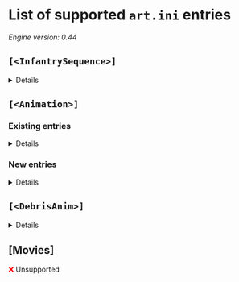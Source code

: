 # List of supported `art.ini` entries

*Engine version: 0.44*

## `[<InfantrySequence>]`

<details>

| Key | Supported | Notes |
| --- | --- | --- |
| AirDeathStart | <span style="color: green">:heavy_check_mark:</span> | |
| AirDeathFalling | <span style="color: green">:heavy_check_mark:</span> | |
| AirDeathFinish | <span style="color: green">:heavy_check_mark:</span> | |
| Cheer | <span style="color: green">:heavy_check_mark:</span> | |
| Crawl | <span style="color: green">:heavy_check_mark:</span> | |
| Deploy | <span style="color: green">:heavy_check_mark:</span> | |
| Deployed | <span style="color: green">:heavy_check_mark:</span> | |
| DeployedFire | <span style="color: green">:heavy_check_mark:</span> | |
| DeployedIdle | <span style="color: green">:heavy_check_mark:</span> | |
| Die1 | <span style="color: green">:heavy_check_mark:</span> | |
| Die2 | <span style="color: green">:heavy_check_mark:</span> | |
| Die3 |  | |
| Die4 |  | |
| Die5 |  | |
| Down | <span style="color: green">:heavy_check_mark:</span> | |
| FireFly | <span style="color: green">:heavy_check_mark:</span> | |
| FireProne | <span style="color: green">:heavy_check_mark:</span> | |
| FireUp | <span style="color: green">:heavy_check_mark:</span> | |
| Fly | <span style="color: green">:heavy_check_mark:</span> | |
| Guard | <span style="color: green">:heavy_check_mark:</span> | |
| Hover | <span style="color: green">:heavy_check_mark:</span> | |
| Idle1 | <span style="color: green">:heavy_check_mark:</span> | |
| Idle2 | <span style="color: green">:heavy_check_mark:</span> | |
| Panic | <span style="color: green">:heavy_check_mark:</span> | |
| Paradrop | <span style="color: green">:heavy_check_mark:</span> | |
| Prone | <span style="color: green">:heavy_check_mark:</span> | |
| Ready | <span style="color: green">:heavy_check_mark:</span> | |
| Swim | <span style="color: green">:heavy_check_mark:</span> | |
| Tread | <span style="color: green">:heavy_check_mark:</span> | |
| Tumble | <span style="color: green">:heavy_check_mark:</span> | |
| Undeploy | <span style="color: green">:heavy_check_mark:</span> | |
| Up | <span style="color: green">:heavy_check_mark:</span> | |
| Walk | <span style="color: green">:heavy_check_mark:</span> | |
| WetAttack | <span style="color: green">:heavy_check_mark:</span> | |
| WetDie1 | <span style="color: green">:heavy_check_mark:</span> | |
| WetDie2 | <span style="color: green">:heavy_check_mark:</span> | |
| WetIdle1 | <span style="color: green">:heavy_check_mark:</span> | |
| WetIdle2 | <span style="color: green">:heavy_check_mark:</span> | |

</details>

## `[<Animation>]`

### Existing entries

<details>

| Key | Supported | Notes |
| --- | --- | --- |
| ActiveAnim | <span style="color: green">:heavy_check_mark:</span> | |
| ActiveAnimDamaged | <span style="color: green">:heavy_check_mark:</span> | |
| ActiveAnimGarrisoned |  | |
| ActiveAnimPowered | <span style="color: green">:heavy_check_mark:</span> | |
| ActiveAnimPoweredLight | <span style="color: green">:heavy_check_mark:</span> | |
| ActiveAnimX | <span style="color: green">:heavy_check_mark:</span> | |
| ActiveAnimY | <span style="color: green">:heavy_check_mark:</span> | |
| ActiveAnimYSort |  | |
| ActiveAnimZAdjust |  | |
| `ActiveAnim<Num>` | <span style="color: green">:heavy_check_mark:</span> | Two, Three, Four |
| `ActiveAnim<Num>Damaged` | <span style="color: green">:heavy_check_mark:</span> | Two, Three, Four |
| `ActiveAnim<Num>Powered` | <span style="color: green">:heavy_check_mark:</span> | Two, Three, Four |
| `ActiveAnim<Num>PoweredLight` | <span style="color: green">:heavy_check_mark:</span> | Two, Three, Four |
| `ActiveAnim<Num>X` | <span style="color: green">:heavy_check_mark:</span> | Two, Three, Four |
| `ActiveAnim<Num>Y` | <span style="color: green">:heavy_check_mark:</span> | Two, Three, Four |
| `ActiveAnim<Num>YSort` |  | Two, Three, Four |
| `ActiveAnim<Num>ZAdjust` |  | Two, Three, Four |
| `AddOccupy<Num>` | <span style="color: green">:heavy_check_mark:</span> | 1-* |
| AltCameo | <span style="color: green">:heavy_check_mark:</span> | |
| AltPalette | <span style="color: green">:heavy_check_mark:</span> | |
| AnimHigh |  | |
| AnimLow |  | |
| AnimPalette | <span style="color: green">:heavy_check_mark:</span> | |
| AnimRate |  | |
| BibShape | <span style="color: green">:heavy_check_mark:</span> | |
| Buildup | <span style="color: green">:heavy_check_mark:</span> | |
| Cameo | <span style="color: green">:heavy_check_mark:</span> | |
| CanBeHidden | <span style="color: green">:heavy_check_mark:</span> | |
| CanHideThings | <span style="color: green">:heavy_check_mark:</span> | |
| ChargeAnim |  | |
| Crater | <span style="color: green">:heavy_check_mark:</span> | |
| Crawls |  | |
| Damage |  | |
| `DamageFireOffset<Num>` | <span style="color: green">:heavy_check_mark:</span> | 0-* |
| DamageLevels |  | |
| DelayedFireDelay | <span style="color: green">:heavy_check_mark:</span> | |
| DemandLoad | <span style="color: yellow">:exclamation:</span> | Don't load the anim at the loading screen |
| DemandLoadBuildup |  | |
| DeployingAnim | <span style="color: green">:heavy_check_mark:</span> | |
| DeployingAnimDamaged | <span style="color: green">:heavy_check_mark:</span> | |
| DetailLevel |  | |
| DisableShadowCache |  | |
| DisableVoxelCache |  | |
| `DockingOffset<Num>` | <span style="color: green">:heavy_check_mark:</span> | 0-* |
| ElitePrimaryFireFLH | <span style="color: green">:heavy_check_mark:</span> | |
| EliteSecondaryFireFLH | <span style="color: green">:heavy_check_mark:</span> | |
| End | <span style="color: yellow">:exclamation:</span> | Always interpreted as inclusive last frame index |
| ExtraLight |  | |
| Facings | <span style="color: green">:heavy_check_mark:</span> | See [Ares docs](https://ares-developers.github.io/Ares-docs/new/facings.html) |
| FireAngle |  | |
| FireUp | <span style="color: green">:heavy_check_mark:</span> | |
| FiringFrames | <span style="color: green">:heavy_check_mark:</span> | |
| Flat | <span style="color: green">:heavy_check_mark:</span> | |
| ForceBigCraters | <span style="color: green">:heavy_check_mark:</span> | |
| Foundation | <span style="color: green">:heavy_check_mark:</span> | |
| GateStages |  | |
| Height | <span style="color: green">:heavy_check_mark:</span> | |
| HideIfNoOre |  | |
| IdleAnim | <span style="color: green">:heavy_check_mark:</span> | |
| IdleAnimDamaged | <span style="color: green">:heavy_check_mark:</span> | |
| IdleAnimPowered | <span style="color: green">:heavy_check_mark:</span> | |
| IdleAnimPoweredLight | <span style="color: green">:heavy_check_mark:</span> | |
| IdleAnimX | <span style="color: green">:heavy_check_mark:</span> | |
| IdleAnimY | <span style="color: green">:heavy_check_mark:</span> | |
| IdleAnimYSort |  | |
| IdleAnimZAdjust |  | |
| Image | <span style="color: green">:heavy_check_mark:</span> | |
| IsAnimatedTiberium |  | |
| IsAnimDelayedFire | <span style="color: green">:heavy_check_mark:</span> | |
| IsFlamingGuy | <span style="color: green">:heavy_check_mark:</span> | |
| IsVeins |  | |
| Layer |  | |
| LineTrailColor | <span style="color: green">:heavy_check_mark:</span> | |
| LineTrailColorDecrement | <span style="color: green">:heavy_check_mark:</span> | |
| LoopCount | <span style="color: green">:heavy_check_mark:</span> | |
| LoopEnd | <span style="color: yellow">:exclamation:</span> | Always interpreted as exclusive last frame index |
| LoopStart | <span style="color: green">:heavy_check_mark:</span> | |
| `MuzzleFlash<Num>` | <span style="color: green">:heavy_check_mark:</span> | 0-* |
| NewTheater |  | |
| Next |  | |
| Normalized |  | |
| NormalZAdjust |  | |
| OccupyHeight | <span style="color: green">:heavy_check_mark:</span> | |
| Palette | <span style="color: green">:heavy_check_mark:</span> | Supports any palette name |
| PBarrelLength |  | |
| PBarrelThickness |  | |
| PingPong |  | |
| `PowerUp<Num>LocXX` |  | 1-2 |
| `PowerUp<Num>LocYY` |  | 1-2 |
| `PowerUp<Num>LocZZ` |  | 1-2 |
| `PowerUp<Num>YSort` |  | 1-2 |
| PrimaryFireDualOffset |  | |
| PrimaryFireFLH | <span style="color: green">:heavy_check_mark:</span> | |
| PrimaryFirePixelOffset | <span style="color: green">:heavy_check_mark:</span> | |
| ProductionAnim | <span style="color: green">:heavy_check_mark:</span> | |
| ProductionAnimDamaged | <span style="color: green">:heavy_check_mark:</span> | |
| ProductionAnimPowered | <span style="color: green">:heavy_check_mark:</span> | |
| ProductionAnimPoweredLight | <span style="color: green">:heavy_check_mark:</span> | |
| ProductionAnimX | <span style="color: green">:heavy_check_mark:</span> | |
| ProductionAnimY | <span style="color: green">:heavy_check_mark:</span> | |
| ProductionAnimYSort |  | |
| ProductionAnimZAdjust |  | |
| PsiWarning |  | |
| QueueingCell | <span style="color: green">:heavy_check_mark:</span> | |
| RandomLoopDelay | <span style="color: green">:heavy_check_mark:</span> | |
| RandomRate | <span style="color: green">:heavy_check_mark:</span> | |
| Rate | <span style="color: green">:heavy_check_mark:</span> | |
| Recoilless |  | |
| Remapable |  | |
| `RemoveOccupy<Num>` | <span style="color: green">:heavy_check_mark:</span> | 1-* |
| Report | <span style="color: green">:heavy_check_mark:</span> | |
| RoofDeployingAnim | <span style="color: green">:heavy_check_mark:</span> | |
| RoofDeployingAnimDamaged | <span style="color: green">:heavy_check_mark:</span> | |
| Rotates | <span style="color: green">:heavy_check_mark:</span> | |
| RunningFrames | <span style="color: green">:heavy_check_mark:</span> | |
| Scorch | <span style="color: green">:heavy_check_mark:</span> | |
| SecondaryFire |  | |
| SecondaryFireFLH | <span style="color: green">:heavy_check_mark:</span> | |
| SecondaryFirePixelOffset | <span style="color: green">:heavy_check_mark:</span> | |
| SecondaryProne |  | |
| Sequence | <span style="color: green">:heavy_check_mark:</span> | |
| Shadow | <span style="color: green">:heavy_check_mark:</span> | |
| ShadowIndex |  | |
| ShouldFogRemove |  | |
| ShouldUseCellDrawer | <span style="color: green">:heavy_check_mark:</span> | |
| SpawnDelay | <span style="color: green">:heavy_check_mark:</span> | |
| SpecialAnim | <span style="color: green">:heavy_check_mark:</span> | |
| SpecialAnimDamaged | <span style="color: green">:heavy_check_mark:</span> | |
| SpecialAnimPowered | <span style="color: green">:heavy_check_mark:</span> | |
| SpecialAnimPoweredLight | <span style="color: green">:heavy_check_mark:</span> | |
| SpecialAnimX | <span style="color: green">:heavy_check_mark:</span> | |
| SpecialAnimY | <span style="color: green">:heavy_check_mark:</span> | |
| SpecialAnimYSort |  | |
| SpecialAnimZAdjust |  | |
| `SpecialAnim<Num>` | <span style="color: green">:heavy_check_mark:</span> | Two, Three, Four |
| `SpecialAnim<Num>Damaged` | <span style="color: green">:heavy_check_mark:</span> | Two, Three, Four |
| `SpecialAnim<Num>Powered` | <span style="color: green">:heavy_check_mark:</span> | Two, Three, Four |
| `SpecialAnim<Num>PoweredLight` | <span style="color: green">:heavy_check_mark:</span> | Two, Three, Four |
| `SpecialAnim<Num>X` | <span style="color: green">:heavy_check_mark:</span> | Two, Three, Four |
| `SpecialAnim<Num>Y` | <span style="color: green">:heavy_check_mark:</span> | Two, Three, Four |
| `SpecialAnim<Num>YSort` |  | Two, Three, Four |
| `SpecialAnim<Num>ZAdjust` |  | Two, Three, Four |
| StandingFrames | <span style="color: green">:heavy_check_mark:</span> | |
| Start | <span style="color: green">:heavy_check_mark:</span> | |
| StartFiringFrame | <span style="color: green">:heavy_check_mark:</span> | |
| StartStandFrame | <span style="color: green">:heavy_check_mark:</span> | |
| StartWalkFrame | <span style="color: green">:heavy_check_mark:</span> | |
| StartSound | <span style="color: green">:heavy_check_mark:</span> | |
| SuperAnim | <span style="color: green">:heavy_check_mark:</span> | |
| SuperAnimDamaged | <span style="color: green">:heavy_check_mark:</span> | |
| SuperAnimPowered | <span style="color: green">:heavy_check_mark:</span> | |
| SuperAnimPoweredLight | <span style="color: green">:heavy_check_mark:</span> | |
| SuperAnimX | <span style="color: green">:heavy_check_mark:</span> | |
| SuperAnimY | <span style="color: green">:heavy_check_mark:</span> | |
| SuperAnimYSort |  | |
| SuperAnimZAdjust |  | |
| `SuperAnim<Num>` | <span style="color: green">:heavy_check_mark:</span> | Two, Three, Four |
| `SuperAnim<Num>Damaged` | <span style="color: green">:heavy_check_mark:</span> | Two, Three, Four |
| `SuperAnim<Num>Powered` | <span style="color: green">:heavy_check_mark:</span> | Two, Three, Four |
| `SuperAnim<Num>PoweredLight` | <span style="color: green">:heavy_check_mark:</span> | Two, Three, Four |
| `SuperAnim<Num>X` | <span style="color: green">:heavy_check_mark:</span> | Two, Three, Four |
| `SuperAnim<Num>Y` | <span style="color: green">:heavy_check_mark:</span> | Two, Three, Four |
| `SuperAnim<Num>YSort` |  | Two, Three, Four |
| `SuperAnim<Num>ZAdjust` |  | Two, Three, Four |
| TerrainPalette | <span style="color: green">:heavy_check_mark:</span> | |
| Theater | <span style="color: green">:heavy_check_mark:</span> | |
| TiberiumChainReaction |  | |
| TiberiumSpawnType |  | |
| TiberiumSpreadRadius |  | |
| Tiled |  | |
| ToOverlay |  | |
| Trailer | <span style="color: green">:heavy_check_mark:</span> | |
| Translucency | <span style="color: green">:heavy_check_mark:</span> | |
| TranslucencyDetailLevel |  | |
| Translucent | <span style="color: green">:heavy_check_mark:</span> | |
| TurretOffset | <span style="color: green">:heavy_check_mark:</span> | |
| UnderDoorAnim | <span style="color: green">:heavy_check_mark:</span> | |
| UnderDoorAnimDamaged | <span style="color: green">:heavy_check_mark:</span> | |
| UnderDoorAnimZAdjust |  | |
| UnderRoofDoorAnim | <span style="color: green">:heavy_check_mark:</span> | |
| UnderRoofDoorAnimDamaged | <span style="color: green">:heavy_check_mark:</span> | |
| UseBuffer |  | |
| UseLineTrail | <span style="color: green">:heavy_check_mark:</span> | |
| UseNormalLight | <span style="color: yellow">:exclamation:</span> | Only for building anims |
| UseTurretShadow |  | |
| VisibleLoad |  | |
| Voxel | <span style="color: green">:heavy_check_mark:</span> | |
| WalkFrames | <span style="color: green">:heavy_check_mark:</span> | |
| `Weapon<Num>FLH` | <span style="color: green">:heavy_check_mark:</span> | 1-* |
| `Weapon<Num>TurretLocked` |  | 1-* |
| YDrawOffset |  | |
| YSortAdjust |  | |
| ZAdjust | <span style="color: green">:heavy_check_mark:</span> | |
| ZShapePointMove | <span style="color: yellow">:exclamation:</span> | Partial support, only when Refinery=yes or NukeSilo=yes |

</details>

### New entries

<details>

| Key | Default | Description |
| --- | --- | --- |
| NoHVA | no | For voxel art, skips loading the HVA file, using the baked-in transform instead. |
| Reverse | no | Plays the animation in reverse, from last frame to first frame |
| Rotors | - | For voxel art, list of rotor section names to animate, as HVA animation is not supported |
| Rotor1Axis | 0,1,0 | The axis of rotation (X,Y,Z) for rotor animations (right-handed, Y-up coordinate system) |
| Rotor1Rate | 67 | The angular frequency of the rotor, in degrees/frame (signed) |
| Rotor1IdleRate | - | Same as Rotor1Rate, but applies when stationary/idle. Overrides `[VehicleType]`->`IdleRate`. |

</details>

## `[<DebrisAnim>]`

<details>

| Key | Supported | Description |
| --- | --- | --- |
| Damage | <span style="color: green">:heavy_check_mark:</span> | |
| DamageRadius | <span style="color: green">:heavy_check_mark:</span> | |
| Elasticity | <span style="color: green">:heavy_check_mark:</span> | |
| ExpireAnim | <span style="color: green">:heavy_check_mark:</span> | |
| IsMeteor |  | |
| IsTiberium |  | |
| MinZVel | <span style="color: green">:heavy_check_mark:</span> | |
| MaxXYVel | <span style="color: green">:heavy_check_mark:</span> | |
| MaxZVel | <span style="color: green">:heavy_check_mark:</span> | |
| Spawns |  | |
| SpawnCount |  | |
| StartSound |  | |
| TrailerAnim | <span style="color: green">:heavy_check_mark:</span> | |
| TrailerSeperation | <span style="color: green">:heavy_check_mark:</span> | |
| Translucent |  | |
| Warhead | <span style="color: green">:heavy_check_mark:</span> | |

</details>

## [Movies]

<span style="color: red">:x:</span> Unsupported
